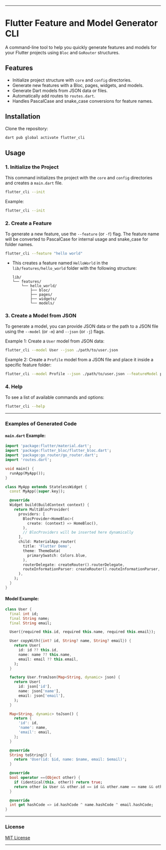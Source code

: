 
---

# Flutter Feature and Model Generator CLI

A command-line tool to help you quickly generate features and models for your Flutter projects using `Bloc` and `GoRouter` structures.

## Features

- Initialize project structure with `core` and `config` directories.
- Generate new features with a Bloc, pages, widgets, and models.
- Generate Dart models from JSON data or files.
- Automatically add routes to `routes.dart`.
- Handles PascalCase and snake_case conversions for feature names.

## Installation

Clone the repository:

```bash
dart pub global activate flutter_cli
```

## Usage

### 1. Initialize the Project

This command initializes the project with the `core` and `config` directories and creates a `main.dart` file.

```bash
flutter_cli --init
```

Example:

```bash
flutter_cli --init
```

### 2. Create a Feature

To generate a new feature, use the `--feature` (or `-f`) flag. The feature name will be converted to PascalCase for internal usage and snake_case for folder names.

```bash
flutter_cli --feature "hello world"
```

- This creates a feature named `HelloWorld` in the `lib/features/hello_world` folder with the following structure:
  ```
  lib/
  └── features/
      └── hello_world/
          ├── bloc/
          ├── pages/
          ├── widgets/
          └── models/
  ```

### 3. Create a Model from JSON

To generate a model, you can provide JSON data or the path to a JSON file using the `--model` (or `-m`) and `--json` (or `-j`) flags.

Example 1: Create a `User` model from JSON data:

```bash
flutter_cli --model User --json ./path/to/user.json
```

Example 2: Create a `Profile` model from a JSON file and place it inside a specific feature folder:

```bash
flutter_cli --model Profile --json ./path/to/user.json --featureModel profile
```

### 4. Help

To see a list of available commands and options:

```bash
flutter_cli --help
```

---

### Examples of Generated Code

#### `main.dart` Example:

```dart
import 'package:flutter/material.dart';
import 'package:flutter_bloc/flutter_bloc.dart';
import 'package:go_router/go_router.dart';
import 'routes.dart';

void main() {
  runApp(MyApp());
}

class MyApp extends StatelessWidget {
  const MyApp({super.key});

  @override
  Widget build(BuildContext context) {
    return MultiBlocProvider(
      providers: [
        BlocProvider<HomeBloc>(
          create: (context) => HomeBloc(),
        ),
        // BlocProviders will be inserted here dynamically
      ],
      child: MaterialApp.router(
        title: 'Flutter Demo',
        theme: ThemeData(
          primarySwatch: Colors.blue,
        ),
        routerDelegate: createRouter().routerDelegate,
        routeInformationParser: createRouter().routeInformationParser,
      ),
    );
  }
}
```

#### Model Example:

```dart
class User {
  final int id;
  final String name;
  final String email;

  User({required this.id, required this.name, required this.email});

  User copyWith({int? id, String? name, String? email}) {
    return User(
      id: id ?? this.id,
      name: name ?? this.name,
      email: email ?? this.email,
    );
  }

  factory User.fromJson(Map<String, dynamic> json) {
    return User(
      id: json['id'],
      name: json['name'],
      email: json['email'],
    );
  }

  Map<String, dynamic> toJson() {
    return {
      'id': id,
      'name': name,
      'email': email,
    };
  }

  @override
  String toString() {
    return 'User(id: $id, name: $name, email: $email)';
  }

  @override
  bool operator ==(Object other) {
    if (identical(this, other)) return true;
    return other is User && other.id == id && other.name == name && other.email == email;
  }

  @override
  int get hashCode => id.hashCode ^ name.hashCode ^ email.hashCode;
}
```

---

### License

[MIT License](LICENSE)

---
